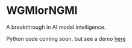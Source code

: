 # WGMIorNGMI
A breakthrough in AI model intelligence.

Python code coming soon, but see a demo [here](https://youtu.be/xvFZjo5PgG0?si=2ysJQgElAY2Io3W_)
